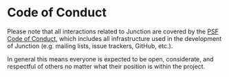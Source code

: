 # Code of Conduct

Please note that all interactions related to Junction are covered by
the [PSF Code of Conduct](https://www.python.org/psf/codeofconduct/),
which includes all infrastructure used in the development of Junction
(e.g. mailing lists, issue trackers, GitHub, etc.).

In general this means everyone is expected to be open, considerate, and
respectful of others no matter what their position is within the project.
